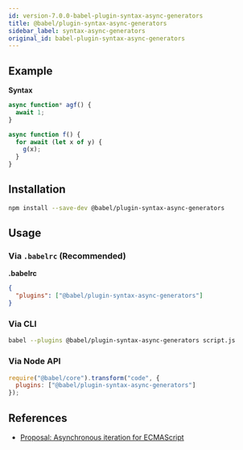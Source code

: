 ```yaml
---
id: version-7.0.0-babel-plugin-syntax-async-generators
title: @babel/plugin-syntax-async-generators
sidebar_label: syntax-async-generators
original_id: babel-plugin-syntax-async-generators
---
```


## Example

**Syntax**

```javascript
async function* agf() {
  await 1;
}
```

```js
async function f() {
  for await (let x of y) {
    g(x);
  }
}
```

## Installation

```sh
npm install --save-dev @babel/plugin-syntax-async-generators
```

## Usage

### Via `.babelrc` (Recommended)

**.babelrc**

```json
{
  "plugins": ["@babel/plugin-syntax-async-generators"]
}
```

### Via CLI

```sh
babel --plugins @babel/plugin-syntax-async-generators script.js
```

### Via Node API

```javascript
require("@babel/core").transform("code", {
  plugins: ["@babel/plugin-syntax-async-generators"]
});
```

## References

* [Proposal: Asynchronous iteration for ECMAScript](https://github.com/tc39/proposal-async-iteration)

